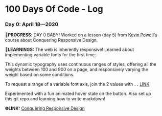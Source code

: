 # 100 Days Of Code - Log

### Day 0: April 18—2020

**💅PROGRESS**: DAY 0 BABY! Worked on a lesson (day 5) from [Kevin Powell](https://www.kevinpowell.co/)'s course about Conquering Responsive Design.

**🤔LEARNINGS:** The web is inherently responsive! Learned about implementing variable fonts for the first time:

This dynamic typography uses continuous ranges of styles, offering all the weights between 100 and 900 on a page, and responsively varying the weight based on some conditions.

To request a range of a variable font axis, join the 2 values with `..`
[LINK](https://developers.google.com/fonts/docs/css2#axis_ranges)

Experimented with a fun animated hover state on the button. Also set up this git repo and learning how to write markdown!

**🌐LINK:** [Conquering Responsive Design](https://conquering-responsive-design.netlify.app/)